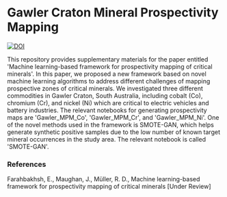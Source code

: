 # Gawler Craton Mineral Prospectivity Mapping

[![DOI](https://zenodo.org/badge/510555370.svg)](https://zenodo.org/badge/latestdoi/510555370)

This repository provides supplementary materials for the paper entitled 'Machine learning-based framework for prospectivity mapping of critical minerals'. In this paper, we proposed a new framework based on novel machine learning algorithms to address different challenges of mapping prospective zones of critical minerals. We investigated three different commodities in Gawler Craton, South Australia, including cobalt (Co), chromium (Cr), and nickel (Ni) which are critical to electric vehicles and battery industries. The relevant notebooks for generating prospectivity maps are 'Gawler_MPM_Co', 'Gawler_MPM_Cr', and 'Gawler_MPM_Ni'. One of the novel methods used in the framework is SMOTE-GAN, which helps generate synthetic positive samples due to the low number of known target mineral occurrences in the study area. The relevant notebook is called 'SMOTE-GAN'.

### References

Farahbakhsh, E., Maughan, J., M&uuml;ller, R. D., Machine learning-based framework for prospectivity mapping of critical minerals [Under Review]
